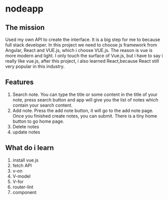 # nodeapp
## The mission
Used my own API to create the interface. It is a big step for me to because full stack developer.
In this project we need to choose js framework from Angular, React and VUE.js, which i choose VUE.js. 
The reason is vue is more modern and light. 
I only touch the surface of Vue.js, but i have to say i really like vue.js, after this project, i also learned React,because React still very popular in this industry.

## Features 
1. Search note. You can type the title or some content in the title of your note, press search button and app will give you the list of notes which contain your search content.
1. Add note. Press the add note button, it will go to the add note page. Once you finished create notes, you can submit.
   There is a tiny home button to go home page.
1. Delete notes
1. update notes


## What do i learn
1. install vue.js
1. fetch API
1. v-on
1. V-model
1. V-for
1. router-lint
1. component

